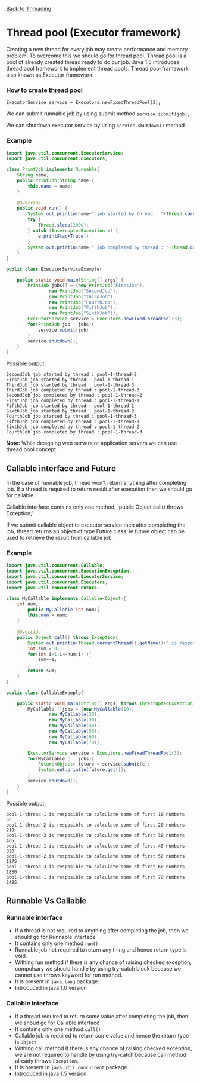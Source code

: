 [Back to Threading](../README.md)

# Thread pool (Executor framework)

Creating a new thread for every job may create performance and memory problem. To overcome this we should go for thread pool. Thread pool is a pool of already created thread ready to do our job. Java 1.5 introduces thread pool framework to implement thread pools. Thread pool framework also known as Executor framework.

### How to create thread pool

`ExecutorService service = Executors.newFixedThreadPool(3);`

We can submit runnable job by using submit method `service.submit(job);`

We can shutdown executor service by using `service.shutdown()` method

### Example

```java
import java.util.concurrent.ExecutorService;
import java.util.concurrent.Executors;

class PrintJob implements Runnable{
    String name;
    public PrintJob(String name){
        this.name = name;
    }
    
    @Override
    public void run() {
        System.out.println(name+" job started by thread : "+Thread.currentThread().getName());
        try {
            Thread.sleep(2000);
        } catch (InterruptedException e) {
            e.printStackTrace();
        }
        System.out.println(name+" job completed by thread : "+Thread.currentThread().getName());
    }
}

public class ExecutorServiceExample{

    public static void main(String[] args) {
        PrintJob jobs[] = {new PrintJob("FirstJob"),
                new PrintJob("SecondJob"),
                new PrintJob("ThirdJob"),
                new PrintJob("FourthJob"),
                new PrintJob("FifthJob"),
                new PrintJob("SixthJob")}; 
        ExecutorService service = Executors.newFixedThreadPool(3);
        for(PrintJob job : jobs){
            service.submit(job);
        }
        service.shutdown();
    }
}
```

Possible output:

```
SecondJob job started by thread : pool-1-thread-2
FirstJob job started by thread : pool-1-thread-1
ThirdJob job started by thread : pool-1-thread-3
ThirdJob job completed by thread : pool-1-thread-3
SecondJob job completed by thread : pool-1-thread-2
FirstJob job completed by thread : pool-1-thread-1
FifthJob job started by thread : pool-1-thread-1
SixthJob job started by thread : pool-1-thread-2
FourthJob job started by thread : pool-1-thread-3
FifthJob job completed by thread : pool-1-thread-1
SixthJob job completed by thread : pool-1-thread-2
FourthJob job completed by thread : pool-1-thread-3
```

**Note:** While designing web servers or application servers we can use thread pool concept.

## Callable interface and Future

In the case of runnable job, thread won't return anything after completing job. If a thread is required to return result after execution then we should go for callable.

Callable interface contains only one method, `public Object call() throws Exception;'

If we submit callable object to executor service then after completing the job, thread returns an object of type Future class. ie future object can be used to retrieve the result from callable job.

### Example

```java
import java.util.concurrent.Callable;
import java.util.concurrent.ExecutionException;
import java.util.concurrent.ExecutorService;
import java.util.concurrent.Executors;
import java.util.concurrent.Future;

class MyCallable implements Callable<Object>{
    int num;
        public MyCallable(int num){
        this.num = num;
    }
    
    @Override
    public Object call() throws Exception{
        System.out.println(Thread.currentThread().getName()+" is resposible to calculate sum of first "+num+" numbers");
        int sum = 0;
        for(int i=1;i<=num;i++){
            sum+=i;
        }
        return sum;
    }
}

public class CallableExample{

    public static void main(String[] args) throws InterruptedException, ExecutionException {
        MyCallable []jobs = {new MyCallable(10),
                new MyCallable(20),
                new MyCallable(30),
                new MyCallable(40),
                new MyCallable(50),
                new MyCallable(60),
                new MyCallable(70)};

        ExecutorService service = Executors.newFixedThreadPool(3);
        for(MyCallable c : jobs){
            Future<Object> future = service.submit(c);
            System.out.println(future.get());
        }
        service.shutdown();
    }
}
```

Possible output:

```
pool-1-thread-1 is resposible to calculate some of first 10 numbers
55
pool-1-thread-2 is resposible to calculate some of first 20 numbers
210
pool-1-thread-3 is resposible to calculate some of first 30 numbers
465
pool-1-thread-1 is resposible to calculate some of first 40 numbers
820
pool-1-thread-2 is resposible to calculate some of first 50 numbers
1275
pool-1-thread-3 is resposible to calculate some of first 60 numbers
1830
pool-1-thread-1 is resposible to calculate some of first 70 numbers
2485
```

## Runnable Vs Callable

### Runnable interface
- If a thread is not required to anything after completing the job, then we should go for Runnable interface
- It contains only one method `run()`
- Runnable job not required to return any thing and hence return type is void.
- Withing run method if there is any chance of raising checked exception, compulsary we should handle by using try-catch block because we cannot use throws keyword for run method.
- It is present in `java.lang` package.
- Introduced in java 1.0 version

### Callable interface
- If a thread required to return some value after completing the job, then we shoud go for Callable interface
- It contains only one method `call()`
- Callable job is required to return some value and hence the return type is `Object`
- Withing call method if there is any chance of raising checked exception, we are not required to handle by using try-catch because call method already throws `Exception`.
- It is present in `java.util.concurrent` package.
- Introduced in java 1.5 version.

